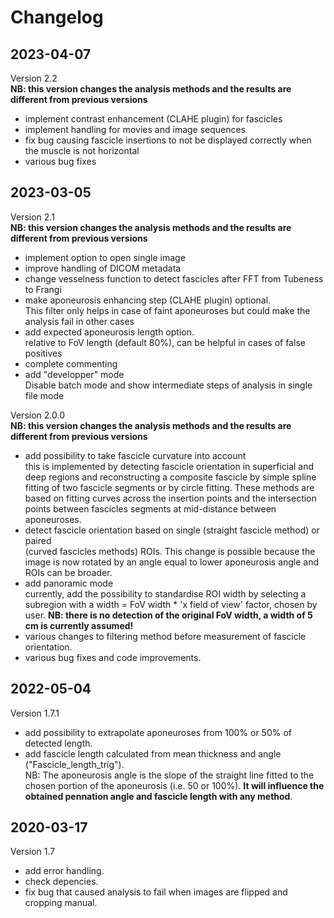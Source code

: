 # Changelog


## 2023-04-07

 Version 2.2  
  **NB: this version changes the analysis methods and the results are different from previous versions**  
- implement contrast enhancement (CLAHE plugin) for fascicles
- implement handling for movies and image sequences
- fix bug causing fascicle insertions to not be displayed correctly when the muscle is not horizontal
 - various bug fixes

## 2023-03-05

 Version 2.1  
  **NB: this version changes the analysis methods and the results are different from previous versions**  
 - implement option to open single image
 - improve handling of DICOM metadata
 - change vesselness function to detect fascicles after FFT from Tubeness to Frangi
 - make aponeurosis enhancing step (CLAHE plugin) optional.  
 	This filter only helps in case of faint aponeuroses but could make the analysis fail in other cases
 - add expected aponeurosis length option.  
 	relative to FoV length (default 80%), can be helpful in cases of false positives
 - complete commenting
 - add "developper" mode  
 	Disable batch mode and show intermediate steps of analysis in single file mode
 
 Version 2.0.0  
 **NB: this version changes the analysis methods and the results are different from previous versions**  
 - add possibility to take fascicle curvature into account  
 	this is implemented by detecting fascicle orientation in superficial and deep regions and 
 	reconstructing a composite fascicle by simple spline fitting of two fascicle segments or 
 	by circle fitting. These methods are based on fitting curves across the insertion points and the intersection points between fascicles segments at 	   mid-distance between aponeuroses.
 - detect fascicle orientation based on single (straight fascicle method) or paired  
 	(curved fascicles methods) ROIs. This change is possible because the image is now rotated 
 	by an angle equal to lower aponeurosis angle and ROIs can be broader.
 - add panoramic mode  
 	currently, add the possibility to standardise ROI width by selecting a subregion with a 
 	width = FoV width * 'x field of view' factor, chosen by user.
 	**NB: there is no detection of the original FoV width, a width of 5 cm is currently assumed!**
 - various changes to filtering method before measurement of fascicle orientation.
 - various bug fixes and code improvements.

## 2022-05-04

Version 1.7.1
- add possibility to extrapolate aponeuroses from 100% or 50% of detected length.
- add fascicle length calculated from mean thickness and angle ("Fascicle_length_trig").  
	NB: The aponeurosis angle is the slope of the straight line fitted to the chosen portion of the aponeurosis (i.e. 50 or 100%). **It will influence 	   the obtained pennation angle and fascicle length with any method**.

## 2020-03-17

Version 1.7
- add error handling.
- check depencies.
- fix bug that caused analysis to fail when images are flipped and cropping manual.
